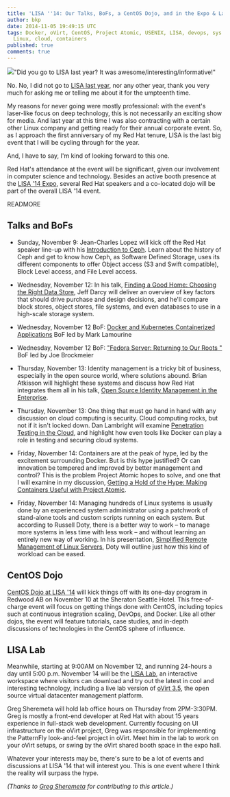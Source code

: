 ```yaml
---
title: 'LISA ''14: Our Talks, BoFs, a CentOS Dojo, and in the Expo & Lab '
author: bkp
date: 2014-11-05 19:49:15 UTC
tags: Docker, oVirt, CentOS, Project Atomic, USENIX, LISA, devops, sys admin, dojo,
  Linux, cloud, containers
published: true
comments: true
---
```


<img src="http://community.redhat.com/images/blog/lisa14_banner.png">"Did you go to LISA last year? It was awesome/interesting/informative!"

No. No, I did not go to [LISA last year](https://www.usenix.org/conference/lisa13), nor any other year, thank you very much for asking me or telling me about it for the umpteenth time.

My reasons for never going were mostly professional: with the event's laser-like focus on deep technology, this is not necessarily an exciting show for media. And last year at this time I was also contracting with a certain other Linux company and getting ready for their annual corporate event. So, as I approach the first anniversary of my Red Hat tenure, LISA is the last big event that I will be cycling through for the year.

And, I have to say, I'm kind of looking forward to this one.

Red Hat's attendance at the event will be significant, given our involvement in computer science and technology. Besides an active booth presence at the [LISA '14 Expo](https://www.usenix.org/conference/lisa14/lisa-expo), several Red Hat speakers and a co-located dojo will be part of the overall LISA '14 event.

READMORE

## Talks and BoFs

* Sunday, November 9: Jean-Charles Lopez will kick off the Red Hat speaker line-up with his [Introduction to Ceph](https://www.usenix.org/conference/lisa14/training-program/full-training-program#S7). Learn about the history of Ceph and get to know how Ceph, as Software Defined Storage, uses its different components to offer Object access (S3 and Swift compatible), Block Level access, and File Level access. 

* Wednesday, November 12: In his talk, [Finding a Good Home: Choosing the Right Data Store](https://www.usenix.org/conference/lisa14/conference-program/presentation/darcy), Jeff Darcy will deliver an overview of key factors that should drive purchase and design decisions, and he'll compare block stores, object stores, file systems, and even databases to use in a high-scale storage system.

* Wednesday, November 12 BoF: [Docker and Kubernetes Containerized Applications](https://www.usenix.org/conference/lisa14/birds-feather-sessions#docker) BoF led by Mark Lamourine

* Wednesday, November 12 BoF: ["Fedora Server: Returning to Our Roots "](http://community.redhat.com/events/#lisa14--fedora-server-returning-to-our-roots) BoF led by Joe Brockmeier

* Thursday, November 13: Identity management is a tricky bit of business, especially in the open source world, where solutions abound. Brian Atkisson will highlight these systems and discuss how Red Hat integrates them all in his talk, [Open Source Identity Management in the Enterprise](https://www.usenix.org/conference/lisa14/conference-program/presentation/atkisson).

* Thursday, November 13: One thing that must go hand in hand with any discussion on cloud computing is security. Cloud computing rocks, but not if it isn't locked down. Dan Lambright will examine [Penetration Testing in the Cloud](https://www.usenix.org/conference/lisa14/conference-program/presentation/lambright), and highlight how even tools like Docker can play a role in testing and securing cloud systems.

* Friday, November 14: Containers are at the peak of hype, led by the excitement surrounding Docker. But is this hype justified? Or can innovation be tempered and improved by better management and control? This is the problem Project Atomic hopes to solve, and one that I will examine in my discussion, [Getting a Hold of the Hype: Making Containers Useful with Project Atomic](https://www.usenix.org/conference/lisa14/conference-program/presentation/proffitt).

* Friday, November 14: Managing hundreds of Linux systems is usually done by an experienced system administrator using a patchwork of stand-alone tools and custom scripts running on each system. But according to Russell Doty, there is a better way to work – to manage more systems in less time with less work – and without learning an entirely new way of working. In his presentation, [Simplified Remote Management of Linux Servers](https://www.usenix.org/conference/lisa14/conference-program/presentation/doty), Doty will outline just how this kind of workload can be eased.

## CentOS Dojo
 
[CentOS Dojo at LISA '14](http://wiki.centos.org/Events/Dojo/LISA14) will kick things off with its one-day program in Redwood AB on November 10 at the Sheraton Seattle Hotel. This free-of-charge event will focus on getting things done with CentOS, including topics such at continuous integration scaling, DevOps, and Docker. Like all other dojos, the event will feature tutorials, case studies, and in-depth discussions of technologies in the CentOS sphere of influence.

## LISA Lab

Meanwhile, starting at 9:00AM on November 12, and running 24-hours a day until 5:00 p.m. November 14 will be the [LISA Lab](https://www.usenix.org/conference/lisa14/lisa-lab), an interactive workspace where visitors can download and try out the latest in cool and interesting technology, including a live lab version of [oVirt 3.5](http://www.ovirt.org/OVirt_3.5_Release_Notes), the open source virtual datacenter management platform. 

Greg Sheremeta will hold lab office hours on Thursday from 2PM-3:30PM. Greg is mostly a front-end developer at Red Hat with about 15 years experience in full-stack web development. Currently focusing on UI infrastructure on the oVirt project, Greg was responsible for implementing the PatternFly look-and-feel project in oVirt. Meet him in the lab to work on your oVirt setups, or swing by the oVirt shared booth space in the expo hall.

Whatever your interests may be, there's sure to be a lot of events and discussions at LISA '14 that will interest you. This is one event where I think the reality will surpass the hype.

*(Thanks to [Greg Sheremeta](https://twitter.com/gregsheremeta) for contributing to this article.)*